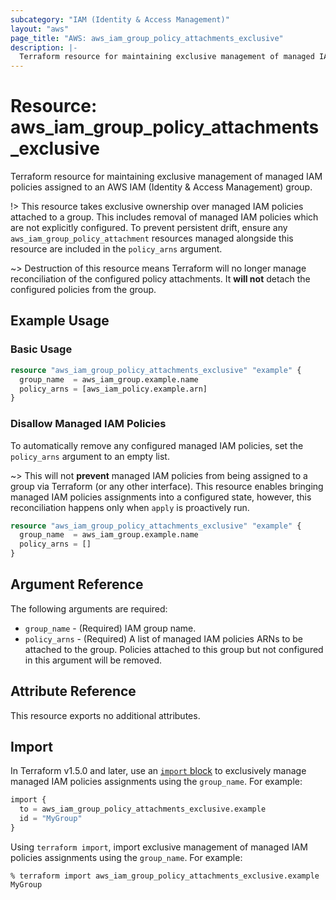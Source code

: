 ```yaml
---
subcategory: "IAM (Identity & Access Management)"
layout: "aws"
page_title: "AWS: aws_iam_group_policy_attachments_exclusive"
description: |-
  Terraform resource for maintaining exclusive management of managed IAM policies assigned to an AWS IAM (Identity & Access Management) group.
---
```


# Resource: aws_iam_group_policy_attachments_exclusive

Terraform resource for maintaining exclusive management of managed IAM policies assigned to an AWS IAM (Identity & Access Management) group.

!> This resource takes exclusive ownership over managed IAM policies attached to a group. This includes removal of managed IAM policies which are not explicitly configured. To prevent persistent drift, ensure any `aws_iam_group_policy_attachment` resources managed alongside this resource are included in the `policy_arns` argument.

~> Destruction of this resource means Terraform will no longer manage reconciliation of the configured policy attachments. It **will not** detach the configured policies from the group.

## Example Usage

### Basic Usage

```terraform
resource "aws_iam_group_policy_attachments_exclusive" "example" {
  group_name  = aws_iam_group.example.name
  policy_arns = [aws_iam_policy.example.arn]
}
```

### Disallow Managed IAM Policies

To automatically remove any configured managed IAM policies, set the `policy_arns` argument to an empty list.

~> This will not **prevent** managed IAM policies from being assigned to a group via Terraform (or any other interface). This resource enables bringing managed IAM policies assignments into a configured state, however, this reconciliation happens only when `apply` is proactively run.

```terraform
resource "aws_iam_group_policy_attachments_exclusive" "example" {
  group_name  = aws_iam_group.example.name
  policy_arns = []
}
```

## Argument Reference

The following arguments are required:

- `group_name` - (Required) IAM group name.
- `policy_arns` - (Required) A list of managed IAM policies ARNs to be attached to the group. Policies attached to this group but not configured in this argument will be removed.

## Attribute Reference

This resource exports no additional attributes.

## Import

In Terraform v1.5.0 and later, use an [`import` block](https://developer.hashicorp.com/terraform/language/import) to exclusively manage managed IAM policies assignments using the `group_name`. For example:

```terraform
import {
  to = aws_iam_group_policy_attachments_exclusive.example
  id = "MyGroup"
}
```

Using `terraform import`, import exclusive management of managed IAM policies assignments using the `group_name`. For example:

```console
% terraform import aws_iam_group_policy_attachments_exclusive.example MyGroup
```

